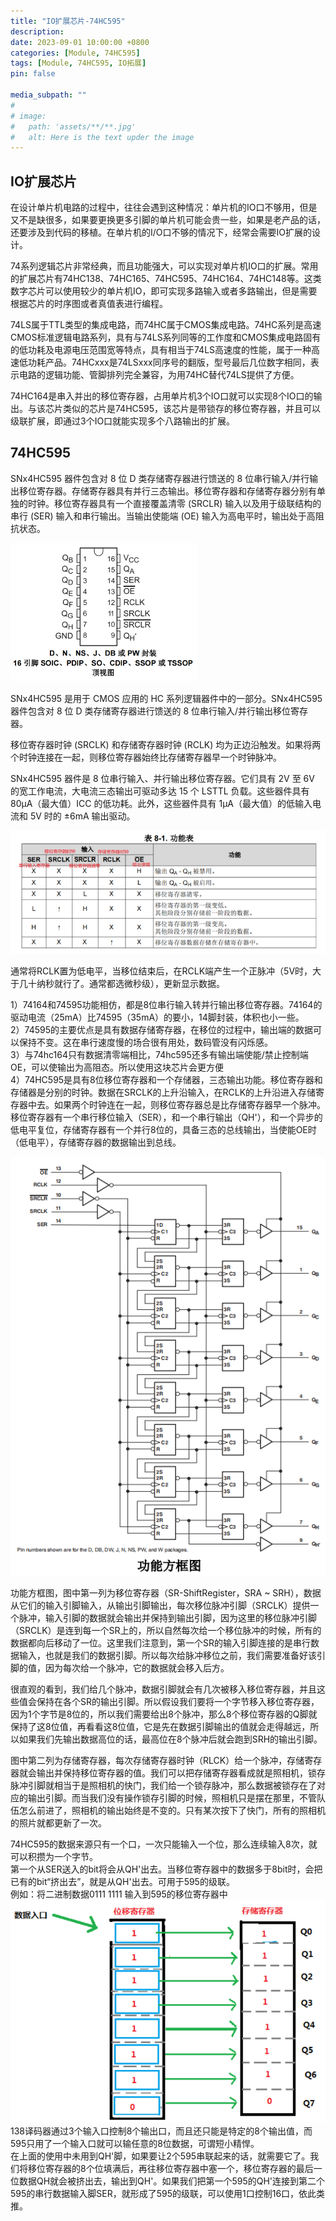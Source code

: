 ```yaml
---
title: "IO扩展芯片-74HC595"
description: 
date: 2023-09-01 10:00:00 +0800
categories: [Module, 74HC595]
tags: [Module, 74HC595, IO拓展]
pin: false

media_subpath: ""
#
# image:
#   path: 'assets/**/**.jpg'
#   alt: Here is the text upder the image
---
```



## **IO扩展芯片**  
在设计单片机电路的过程中，往往会遇到这种情况：单片机的IO口不够用，但是又不是缺很多，如果要更换更多引脚的单片机可能会贵一些，如果是老产品的话，还要涉及到代码的移植。在单片机的I/O口不够的情况下，经常会需要IO扩展的设计。

74系列逻辑芯片非常经典，而且功能强大，可以实现对单片机IO口的扩展。常用的扩展芯片有74HC138、74HC165、74HC595、74HC164、74HC148等。这类数字芯片可以使用较少的单片机IO，即可实现多路输入或者多路输出，但是需要根据芯片的时序图或者真值表进行编程。

74LS属于TTL类型的集成电路，而74HC属于CMOS集成电路。74HC系列是高速CMOS标准逻辑电路系列，具有与74LS系列同等的工作度和CMOS集成电路固有的低功耗及电源电压范围宽等特点，具有相当于74LS高速度的性能，属于一种高速低功耗产品。74HCxxx是74LSxxx同序号的翻版，型号最后几位数字相同，表示电路的逻辑功能、管脚排列完全兼容，为用74HC替代74LS提供了方便。

74HC164是串入并出的移位寄存器，占用单片机3个IO口就可以实现8个IO口的输出。与该芯片类似的芯片是74HC595，该芯片是带锁存的移位寄存器，并且可以级联扩展，即通过3个IO口就能实现多个八路输出的扩展。

## **74HC595**  
SNx4HC595 器件包含对 8 位 D 类存储寄存器进行馈送的 8 位串行输入/并行输出移位寄存器。存储寄存器具有并行三态输出。移位寄存器和存储寄存器分别有单独的时钟。移位寄存器具有一个直接覆盖清零 (SRCLR) 输入以及用于级联结构的串行 (SER) 输入和串行输出。当输出使能端 (OE) 输入为高电平时，输出处于高阻抗状态。

![引脚图](/imgs/module-74hc595/2023-09-01/znBRgfapEpueVdwu.png)

SNx4HC595 是用于 CMOS 应用的 HC 系列逻辑器件中的一部分。SNx4HC595 器件包含对 8 位 D 类存储寄存器进行馈送的 8 位串行输入/并行输出移位寄存器。

移位寄存器时钟 (SRCLK) 和存储寄存器时钟 (RCLK) 均为正边沿触发。如果将两个时钟连接在一起，则移位寄存器始终比存储寄存器早一个时钟脉冲。

SNx4HC595 器件是 8 位串行输入、并行输出移位寄存器。它们具有 2V 至 6V 的宽工作电流，大电流三态输出可驱动多达 15 个 LSTTL 负载。这些器件具有 80μA（最大值）ICC 的低功耗。此外，这些器件具有 1μA（最大值）的低输入电流和 5V 时的 ±6mA 输出驱动。

![功能表](/imgs/module-74hc595/2023-09-01/ULXBrionmXGRg8b0.png)

通常将RCLK置为低电平，当移位结束后，在RCLK端产生一个正脉冲（5V时，大于几十纳秒就行了。通常都选微秒级），更新显示数据。

1）74164和74595功能相仿，都是8位串行输入转并行输出移位寄存器。74164的驱动电流（25mA）比74595（35mA）的要小，14脚封装，体积也小一些。  
2）74595的主要优点是具有数据存储寄存器，在移位的过程中，输出端的数据可以保持不变。这在串行速度慢的场合很有用处，数码管没有闪烁感。  
3）与74hc164只有数据清零端相比，74hc595还多有输出端使能/禁止控制端OE，可以使输出为高阻态。所以使用这块芯片会更方便  
4）74HC595是具有8位移位寄存器和一个存储器，三态输出功能。移位寄存器和存储器是分别的时钟。数据在SRCLK的上升沿输入，在RCLK的上升沿进入存储寄存器中去。如果两个时钟连在一起，则移位寄存器总是比存储寄存器早一个脉冲。移位寄存器有一个串行移位输入（SER），和一个串行输出（QH'），和一个异步的低电平复位，存储寄存器有一个并行8位的，具备三态的总线输出，当使能OE时（低电平），存储寄存器的数据输出到总线。  


![功能方框图](/imgs/module-74hc595/2023-09-01/J9441sDHS235XDkk.png)

功能方框图，图中第一列为移位寄存器（SR-ShiftRegister，SRA ~ SRH），数据从它们的输入引脚输入，从输出引脚输出，每次移位脉冲引脚（SRCLK）提供一个脉冲，输入引脚的数据就会输出并保持到输出引脚，因为这里的移位脉冲引脚（SRCLK）是连到每一个SR上的，所以自然每次给一个移位脉冲的时候，所有的数据都向后移动了一位。这里我们注意到，第一个SR的输入引脚连接的是串行数据输入，也就是我们的数据引脚。所以每次给脉冲移位之前，我们需要准备好该引脚的值，因为每次给一个脉冲，它的数据就会移入后方。

很直观的看到，我们给几个脉冲，数据引脚就会有几次被移入移位寄存器，并且这些值会保持在各个SR的输出引脚。所以假设我们要将一个字节移入移位寄存器，因为1个字节是8位的，所以我们需要给出8个脉冲，那么8个移位寄存器的Q脚就保持了这8位值，再看看这8位值，它是先在数据引脚输出的值就会走得越远，所以如果我们先输出数据高位的话，最高位在8个脉冲后就会跑到SRH的输出引脚。

图中第二列为存储寄存器，每次存储寄存器时钟（RLCK）给一个脉冲，存储寄存器就会输出并保持移位寄存器的值。我们可以把存储寄存器看成就是照相机，锁存脉冲引脚就相当于是照相机的快门，我们给一个锁存脉冲，那么数据被锁存在了对应的输出引脚。而当我们没有操作锁存引脚的时候，照相机只是摆在那里，不管队伍怎么前进了，照相机的输出始终是不变的。只有某次按下了快门，所有的照相机的照片就都更新了一次。

74HC595的数据来源只有一个口，一次只能输入一个位，那么连续输入8次，就可以积攒为一个字节。  
第一个从SER送入的bit将会从QH'出去。当移位寄存器中的数据多于8bit时，会把已有的bit“挤出去”，就是从QH'出去。可用于595的级联。  
例如：将二进制数据0111 1111 输入到595的移位寄存器中  
![595数据输入举例](/imgs/module-74hc595/2023-09-07/HStFZUzUOXqUABZW.png)  
138译码器通过3个输入口控制8个输出口，而且还只能是特定的8个输出值，而595只用了一个输入口就可以输任意的8位数据，可谓短小精悍。  
在上面的使用中未用到QH'脚，如果要让2个595串联起来的话，就需要它了。我们将移位寄存器的8个位填满后，再往移位寄存器中塞一个，移位寄存器的最后一位数据QH就会被挤出去，输出到QH'。如果我们把第一个595的QH'连接到第二个595的串行数据输入脚SER，就形成了595的级联，可以使用1口控制16口，依此类推。  
